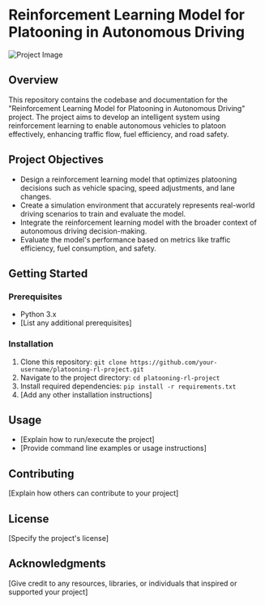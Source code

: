 # Reinforcement Learning Model for Platooning in Autonomous Driving

![Project Image](project_image.jpg) <!-- Replace with an image that represents your project -->

## Overview

This repository contains the codebase and documentation for the "Reinforcement Learning Model for Platooning in Autonomous Driving" project. The project aims to develop an intelligent system using reinforcement learning to enable autonomous vehicles to platoon effectively, enhancing traffic flow, fuel efficiency, and road safety.

## Project Objectives

- Design a reinforcement learning model that optimizes platooning decisions such as vehicle spacing, speed adjustments, and lane changes.
- Create a simulation environment that accurately represents real-world driving scenarios to train and evaluate the model.
- Integrate the reinforcement learning model with the broader context of autonomous driving decision-making.
- Evaluate the model's performance based on metrics like traffic efficiency, fuel consumption, and safety.

## Getting Started

### Prerequisites

- Python 3.x
- [List any additional prerequisites]

### Installation

1. Clone this repository: `git clone https://github.com/your-username/platooning-rl-project.git`
2. Navigate to the project directory: `cd platooning-rl-project`
3. Install required dependencies: `pip install -r requirements.txt`
4. [Add any other installation instructions]

## Usage

- [Explain how to run/execute the project]
- [Provide command line examples or usage instructions]

## Contributing

[Explain how others can contribute to your project]

## License

[Specify the project's license]

## Acknowledgments

[Give credit to any resources, libraries, or individuals that inspired or supported your project]

